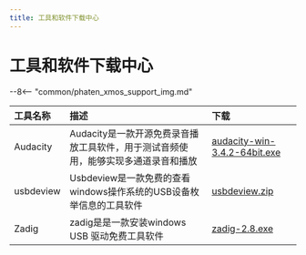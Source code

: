 ```yaml
---
title: 工具和软件下载中心
---
```



# 工具和软件下载中心

--8<-- "common/phaten_xmos_support_img.md"

 
| 工具名称                                   | 描述                                 |下载
| :------------|:------------------------------------|:--------------------
| Audacity        | Audacity是一款开源免费录音播放工具软件，用于测试音频使用，能够实现多通道录音和播放                | [audacity-win-3.4.2-64bit.exe](/assets/download/audacity-win-3.4.2-64bit.exe)
| usbdeview       | Usbdeview是一款免费的查看windows操作系统的USB设备枚举信息的工具软件               | [usbdeview.zip](/assets/download/usbdeview.zip)
| Zadig       | zadig是是一款安装windows USB 驱动免费工具软件               | [zadig-2.8.exe](/assets/download/zadig-2.8.exe)
